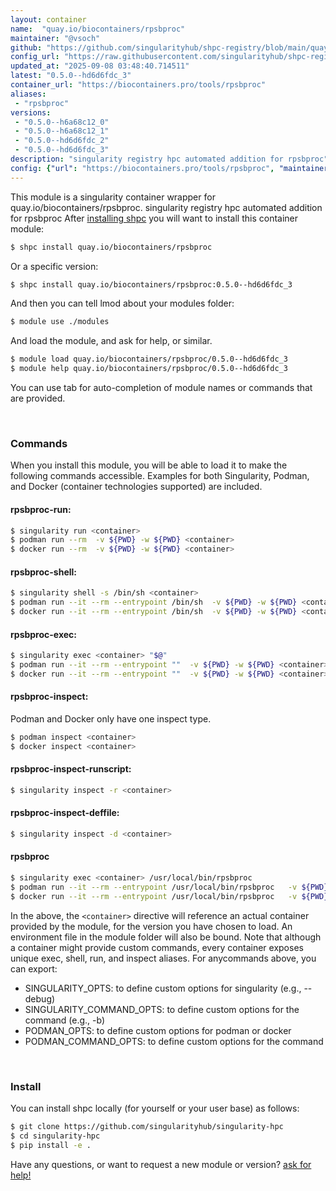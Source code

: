 ```yaml
---
layout: container
name:  "quay.io/biocontainers/rpsbproc"
maintainer: "@vsoch"
github: "https://github.com/singularityhub/shpc-registry/blob/main/quay.io/biocontainers/rpsbproc/container.yaml"
config_url: "https://raw.githubusercontent.com/singularityhub/shpc-registry/main/quay.io/biocontainers/rpsbproc/container.yaml"
updated_at: "2025-09-08 03:48:40.714511"
latest: "0.5.0--hd6d6fdc_3"
container_url: "https://biocontainers.pro/tools/rpsbproc"
aliases:
 - "rpsbproc"
versions:
 - "0.5.0--h6a68c12_0"
 - "0.5.0--h6a68c12_1"
 - "0.5.0--hd6d6fdc_2"
 - "0.5.0--hd6d6fdc_3"
description: "singularity registry hpc automated addition for rpsbproc"
config: {"url": "https://biocontainers.pro/tools/rpsbproc", "maintainer": "@vsoch", "description": "singularity registry hpc automated addition for rpsbproc", "latest": {"0.5.0--hd6d6fdc_3": "sha256:9e39ebba151552c5acbdb2b8ba0e966e61a5e6735c1a1ef8a3a5678fd8f09066"}, "tags": {"0.5.0--h6a68c12_0": "sha256:9023c179a44a0dd6056f72f183a5de6fc6b4a8c8dca3a1362e141d858bee285b", "0.5.0--h6a68c12_1": "sha256:da863cdda114498df7c921620a6f74694cbd6cf20a31070a53f169225616b14c", "0.5.0--hd6d6fdc_2": "sha256:42a5def83b193703015b0ac81697b366f0d736953cb6967067781ee5c7861ebe", "0.5.0--hd6d6fdc_3": "sha256:9e39ebba151552c5acbdb2b8ba0e966e61a5e6735c1a1ef8a3a5678fd8f09066"}, "docker": "quay.io/biocontainers/rpsbproc", "aliases": {"rpsbproc": "/usr/local/bin/rpsbproc"}}
---
```


This module is a singularity container wrapper for quay.io/biocontainers/rpsbproc.
singularity registry hpc automated addition for rpsbproc
After [installing shpc](#install) you will want to install this container module:


```bash
$ shpc install quay.io/biocontainers/rpsbproc
```

Or a specific version:

```bash
$ shpc install quay.io/biocontainers/rpsbproc:0.5.0--hd6d6fdc_3
```

And then you can tell lmod about your modules folder:

```bash
$ module use ./modules
```

And load the module, and ask for help, or similar.

```bash
$ module load quay.io/biocontainers/rpsbproc/0.5.0--hd6d6fdc_3
$ module help quay.io/biocontainers/rpsbproc/0.5.0--hd6d6fdc_3
```

You can use tab for auto-completion of module names or commands that are provided.

<br>

### Commands

When you install this module, you will be able to load it to make the following commands accessible.
Examples for both Singularity, Podman, and Docker (container technologies supported) are included.

#### rpsbproc-run:

```bash
$ singularity run <container>
$ podman run --rm  -v ${PWD} -w ${PWD} <container>
$ docker run --rm  -v ${PWD} -w ${PWD} <container>
```

#### rpsbproc-shell:

```bash
$ singularity shell -s /bin/sh <container>
$ podman run --it --rm --entrypoint /bin/sh  -v ${PWD} -w ${PWD} <container>
$ docker run --it --rm --entrypoint /bin/sh  -v ${PWD} -w ${PWD} <container>
```

#### rpsbproc-exec:

```bash
$ singularity exec <container> "$@"
$ podman run --it --rm --entrypoint ""  -v ${PWD} -w ${PWD} <container> "$@"
$ docker run --it --rm --entrypoint ""  -v ${PWD} -w ${PWD} <container> "$@"
```

#### rpsbproc-inspect:

Podman and Docker only have one inspect type.

```bash
$ podman inspect <container>
$ docker inspect <container>
```

#### rpsbproc-inspect-runscript:

```bash
$ singularity inspect -r <container>
```

#### rpsbproc-inspect-deffile:

```bash
$ singularity inspect -d <container>
```


#### rpsbproc

```bash
$ singularity exec <container> /usr/local/bin/rpsbproc
$ podman run --it --rm --entrypoint /usr/local/bin/rpsbproc   -v ${PWD} -w ${PWD} <container> -c " $@"
$ docker run --it --rm --entrypoint /usr/local/bin/rpsbproc   -v ${PWD} -w ${PWD} <container> -c " $@"
```



In the above, the `<container>` directive will reference an actual container provided
by the module, for the version you have chosen to load. An environment file in the
module folder will also be bound. Note that although a container
might provide custom commands, every container exposes unique exec, shell, run, and
inspect aliases. For anycommands above, you can export:

 - SINGULARITY_OPTS: to define custom options for singularity (e.g., --debug)
 - SINGULARITY_COMMAND_OPTS: to define custom options for the command (e.g., -b)
 - PODMAN_OPTS: to define custom options for podman or docker
 - PODMAN_COMMAND_OPTS: to define custom options for the command

<br>

### Install

You can install shpc locally (for yourself or your user base) as follows:

```bash
$ git clone https://github.com/singularityhub/singularity-hpc
$ cd singularity-hpc
$ pip install -e .
```

Have any questions, or want to request a new module or version? [ask for help!](https://github.com/singularityhub/singularity-hpc/issues)